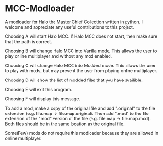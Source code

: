 # MCC-Modloader
A modloader for Halo the Master Chief Collection written in python.
I welcome and appreciate any useful contributions to this project.

Choosing A will start Halo MCC. If Halo MCC does not start, then make sure that the path is correct.

Choosing B will change Halo MCC into Vanilla mode. This allows the user to play online multiplayer and without any mod enabled.

Choosing C will change Halo MCC into Modded mode. This allows the user to play with mods, but may prevent the user from playing online multiplayer.

Choosing D will show the list of modded files that you have availible.

Choosing E will exit this program.

Choosing F will display this message.

To add a mod, make a copy of the original file and add ".original" to the file extension (e.g. file.map -> file.map.original). Then add ".mod" to the file extension of the "mod" version of the file (e.g. file.map -> file.map.mod). Both files should be in the same location as the original file.

Some(Few) mods do not require this modloader because they are allowed in online multiplayer.
